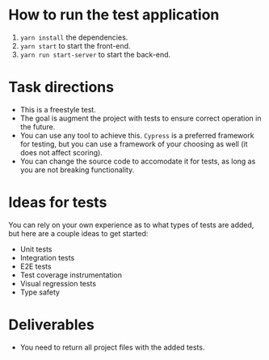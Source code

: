 # How to run the test application

1. `yarn install` the dependencies.
2. `yarn start` to start the front-end.
3. `yarn run start-server` to start the back-end.

# Task directions

- This is a freestyle test.
- The goal is augment the project with tests to ensure correct operation in the future.
- You can use any tool to achieve this. `Cypress` is a preferred framework for testing, but you can use a framework of your choosing as well (it does not affect scoring).
- You can change the source code to accomodate it for tests, as long as you are not breaking functionality.

# Ideas for tests

You can rely on your own experience as to what types of tests are added, but here are a couple ideas to get started:

- Unit tests
- Integration tests
- E2E tests
- Test coverage instrumentation
- Visual regression tests
- Type safety

# Deliverables

- You need to return all project files with the added tests.
